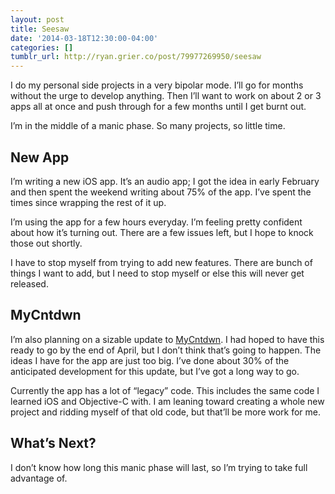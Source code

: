 ```yaml
---
layout: post
title: Seesaw
date: '2014-03-18T12:30:00-04:00'
categories: []
tumblr_url: http://ryan.grier.co/post/79977269950/seesaw
---
```

I do my personal side projects in a very bipolar mode. I’ll go for months without the urge to develop anything. Then I’ll want to work on about 2 or 3 apps all at once and push through for a few months until I get burnt out.

I’m in the middle of a manic phase. So many projects, so little time.

## New App

I’m writing a new iOS app. It’s an audio app; I got the idea in early February and then spent the weekend writing about 75% of the app. I’ve spent the times since wrapping the rest of it up.

I’m using the app for a few hours everyday. I’m feeling pretty confident about how it’s turning out. There are a few issues left, but I hope to knock those out shortly.

I have to stop myself from trying to add new features. There are bunch of things I want to add, but I need to stop myself or else this will never get released.

## MyCntdwn

I’m also planning on a sizable update to [MyCntdwn](http://www.mycntdwnapp.com). I had hoped to have this ready to go by the end of April, but I don’t think that’s going to happen. The ideas I have for the app are just too big. I’ve done about 30% of the anticipated development for this update, but I’ve got a long way to go.

Currently the app has a lot of “legacy” code. This includes the same code I learned iOS and Objective-C with. I am leaning toward creating a whole new project and ridding myself of that old code, but that’ll be more work for me.

## What’s Next?

I don’t know how long this manic phase will last, so I’m trying to take full advantage of.

